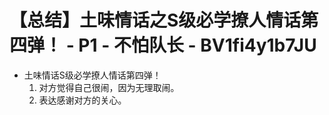 # 【总结】土味情话之S级必学撩人情话第四弹！ - P1 - 不怕队长 - BV1fi4y1b7JU

-   土味情话S级必学撩人情话第四弹！
    1.  对方觉得自己很闹，因为无理取闹。
    2.  表达感谢对方的关心。